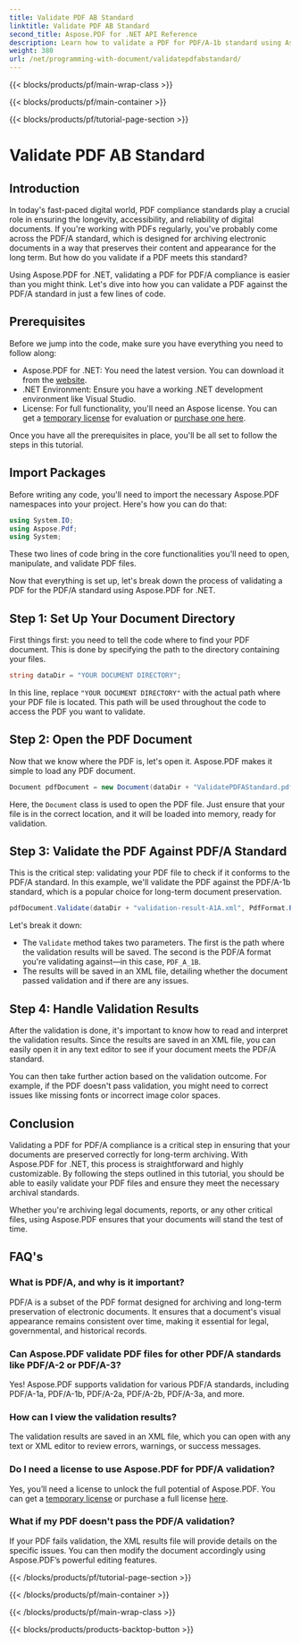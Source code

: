 ```yaml
---
title: Validate PDF AB Standard
linktitle: Validate PDF AB Standard
second_title: Aspose.PDF for .NET API Reference
description: Learn how to validate a PDF for PDF/A-1b standard using Aspose.PDF for .NET in this step-by-step tutorial. Ensure compliance for long-term archiving.
weight: 380
url: /net/programming-with-document/validatepdfabstandard/
---
```


{{< blocks/products/pf/main-wrap-class >}}

{{< blocks/products/pf/main-container >}}

{{< blocks/products/pf/tutorial-page-section >}}

# Validate PDF AB Standard

## Introduction

In today's fast-paced digital world, PDF compliance standards play a crucial role in ensuring the longevity, accessibility, and reliability of digital documents. If you're working with PDFs regularly, you've probably come across the PDF/A standard, which is designed for archiving electronic documents in a way that preserves their content and appearance for the long term. But how do you validate if a PDF meets this standard?

Using Aspose.PDF for .NET, validating a PDF for PDF/A compliance is easier than you might think. Let's dive into how you can validate a PDF against the PDF/A standard in just a few lines of code. 


## Prerequisites

Before we jump into the code, make sure you have everything you need to follow along:

- Aspose.PDF for .NET: You need the latest version. You can download it from the [website](https://releases.aspose.com/pdf/net/).
- .NET Environment: Ensure you have a working .NET development environment like Visual Studio.
- License: For full functionality, you'll need an Aspose license. You can get a [temporary license](https://purchase.aspose.com/temporary-license/) for evaluation or [purchase one here](https://purchase.aspose.com/buy).

Once you have all the prerequisites in place, you'll be all set to follow the steps in this tutorial.

## Import Packages

Before writing any code, you'll need to import the necessary Aspose.PDF namespaces into your project. Here's how you can do that:

```csharp
using System.IO;
using Aspose.Pdf;
using System;
```

These two lines of code bring in the core functionalities you'll need to open, manipulate, and validate PDF files.

Now that everything is set up, let's break down the process of validating a PDF for the PDF/A standard using Aspose.PDF for .NET.

## Step 1: Set Up Your Document Directory

First things first: you need to tell the code where to find your PDF document. This is done by specifying the path to the directory containing your files.

```csharp
string dataDir = "YOUR DOCUMENT DIRECTORY";
```

In this line, replace `"YOUR DOCUMENT DIRECTORY"` with the actual path where your PDF file is located. This path will be used throughout the code to access the PDF you want to validate.

## Step 2: Open the PDF Document

Now that we know where the PDF is, let's open it. Aspose.PDF makes it simple to load any PDF document.

```csharp
Document pdfDocument = new Document(dataDir + "ValidatePDFAStandard.pdf");
```

Here, the `Document` class is used to open the PDF file. Just ensure that your file is in the correct location, and it will be loaded into memory, ready for validation.

## Step 3: Validate the PDF Against PDF/A Standard

This is the critical step: validating your PDF file to check if it conforms to the PDF/A standard. In this example, we'll validate the PDF against the PDF/A-1b standard, which is a popular choice for long-term document preservation.

```csharp
pdfDocument.Validate(dataDir + "validation-result-A1A.xml", PdfFormat.PDF_A_1B);
```

Let's break it down:
- The `Validate` method takes two parameters. The first is the path where the validation results will be saved. The second is the PDF/A format you're validating against—in this case, `PDF_A_1B`.
- The results will be saved in an XML file, detailing whether the document passed validation and if there are any issues.

## Step 4: Handle Validation Results

After the validation is done, it's important to know how to read and interpret the validation results. Since the results are saved in an XML file, you can easily open it in any text editor to see if your document meets the PDF/A standard.

You can then take further action based on the validation outcome. For example, if the PDF doesn't pass validation, you might need to correct issues like missing fonts or incorrect image color spaces.

## Conclusion

Validating a PDF for PDF/A compliance is a critical step in ensuring that your documents are preserved correctly for long-term archiving. With Aspose.PDF for .NET, this process is straightforward and highly customizable. By following the steps outlined in this tutorial, you should be able to easily validate your PDF files and ensure they meet the necessary archival standards.

Whether you're archiving legal documents, reports, or any other critical files, using Aspose.PDF ensures that your documents will stand the test of time.

## FAQ's

### What is PDF/A, and why is it important?
PDF/A is a subset of the PDF format designed for archiving and long-term preservation of electronic documents. It ensures that a document's visual appearance remains consistent over time, making it essential for legal, governmental, and historical records.

### Can Aspose.PDF validate PDF files for other PDF/A standards like PDF/A-2 or PDF/A-3?
Yes! Aspose.PDF supports validation for various PDF/A standards, including PDF/A-1a, PDF/A-1b, PDF/A-2a, PDF/A-2b, PDF/A-3a, and more.

### How can I view the validation results?
The validation results are saved in an XML file, which you can open with any text or XML editor to review errors, warnings, or success messages.

### Do I need a license to use Aspose.PDF for PDF/A validation?
Yes, you’ll need a license to unlock the full potential of Aspose.PDF. You can get a [temporary license](https://purchase.aspose.com/temporary-license/) or purchase a full license [here](https://purchase.aspose.com/buy).

### What if my PDF doesn't pass the PDF/A validation?
If your PDF fails validation, the XML results file will provide details on the specific issues. You can then modify the document accordingly using Aspose.PDF’s powerful editing features.

{{< /blocks/products/pf/tutorial-page-section >}}

{{< /blocks/products/pf/main-container >}}

{{< /blocks/products/pf/main-wrap-class >}}

{{< blocks/products/products-backtop-button >}}
